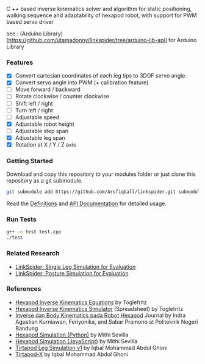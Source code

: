 C ++ based inverse kinematics solver and algorithm for static positioning, walking sequence and adaptability of hexapod robot, with support for PWM based servo driver

see : (Arduino Library) [https://github.com/utamadonny/linkspider/tree/arduino-lib-api] for Arduino Library

### Features
* [x] Convert cartesian coordinates of each leg tips to 3DOF servo angle.
* [x] Convert servo angle into PWM (+ calibration feature)
* [ ] Move forward / backward
* [ ] Rotate clockwise / counter clockwise
* [ ] Shift left / right
* [ ] Turn left / right
* [ ] Adjustable speed
* [x] Adjustable robot height
* [ ] Adjustable step span
* [x] Adjustable leg span
* [x] Rotation at X / Y / Z axis

### Getting Started
Download and copy this repository to your modules folder or just clone this repository as a git submodule.
```sh
git submodule add https://github.com/Arsfiqball/linkspider.git submodules/linkspider
```
Read the [Definitions](/docs/Definitions.md) and [API Documentation](/docs/API.md) for detailed usage.

### Run Tests
```sh
g++ -o test test.cpp
./test
```

### Related Research
* [LinkSpider: Single Leg Simulation for Evaluation](https://observablehq.com/@arsfiqball/linkspider-single-leg-simulation-for-evaluation)
* [LinkSpider: Posture Simulation for Evaluation](https://observablehq.com/@arsfiqball/linkspider-single-posture-simulation-for-evaluation)

### References
* [Hexapod Inverse Kinematics Equations](https://toglefritz.com/hexapod-inverse-kinematics-equations/) by Toglefritz
* [Hexapod Inverse Kinematics Simulator](https://toglefritz.com/hexapod-inverse-kinematics-simulator/) (Spreadsheet) by Toglefritz
* [Inverse dan Body Kinematics pada Robot Hexapod](https://jurnal.polban.ac.id/index.php/proceeding/article/download/1050/854) Journal by Indra Agustian Kurniawan, Feriyonika, and Sabar Pramono at Politeknik Negeri Bandung
* [Hexapod Simulation (Python)](https://github.com/mithi/hexapod-robot-simulator) by Mithi Sevilla
* [Hexapod Simulation (JavaScript)](https://github.com/mithi/hexapod) by Mithi Sevilla
* [Tirtapod Leg Simulation v1](https://observablehq.com/@arsfiqball/tirtapod-leg-simulation-wip) by Iqbal Mohammad Abdul Ghoni
* [Tirtapod-X](https://github.com/Arsfiqball/tirtapods-x) by Iqbal Mohammad Abdul Ghoni
